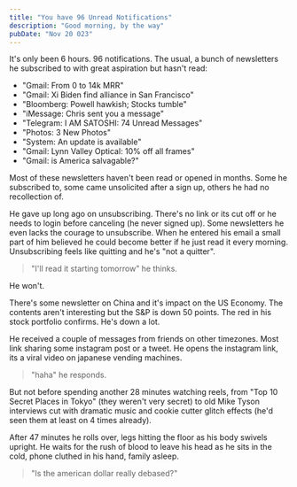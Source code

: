 ```yaml
---
title: "You have 96 Unread Notifications"
description: "Good morning, by the way"
pubDate: "Nov 20 023"
---
```


It's only been 6 hours. 96 notifications. The usual, a bunch of newsletters he subscribed to with great aspiration but hasn't read:

- "Gmail: From 0 to 14k MRR"
- "Gmail: Xi Biden find alliance in San Francisco"
- "Bloomberg: Powell hawkish; Stocks tumble"
- "iMessage: Chris sent you a message"
- "Telegram: I AM SATOSHI: 74 Unread Messages"
- "Photos: 3 New Photos"
- "System: An update is available"
- "Gmail: Lynn Valley Optical: 10% off all frames"
- "Gmail: is America salvagable?"

Most of these newsletters haven't been read or opened in months. Some he subscribed to, some came unsolicited after a sign up, others he had no recollection of.

He gave up long ago on unsubscribing. There's no link or its cut off or he needs to login before canceling (he never signed up). Some newsletters he even lacks the courage to unsubscribe. When he entered his email a small part of him believed he could become better if he just read it every morning. Unsubscribing feels like quitting and he's "not a quitter".

> "I'll read it starting tomorrow" he thinks.

He won't.

There's some newsletter on China and it's impact on the US Economy. The contents aren't interesting but the S&P is down 50 points. The red in his stock portfolio confirms. He's down a lot.

He received a couple of messages from friends on other timezones. Most link sharing some instagram post or a tweet. He opens the instagram link, its a viral video on japanese vending machines.

> "haha" he responds.

But not before spending another 28 minutes watching reels, from "Top 10 Secret Places in Tokyo" (they weren't very secret) to old Mike Tyson interviews cut with dramatic music and cookie cutter glitch effects (he'd seen them at least on 4 times already).

After 47 minutes he rolls over, legs hitting the floor as his body swivels upright. He waits for the rush of blood to leave his head as he sits in the cold, phone cluthed in his hand, family asleep.

> "Is the american dollar really debased?"
